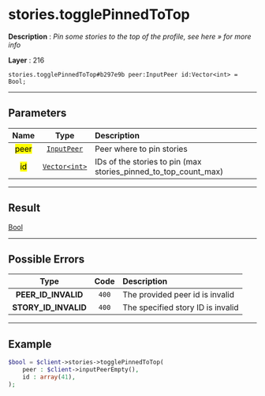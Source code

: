# stories.togglePinnedToTop

**Description** : *Pin some stories to the top of the profile, see here &raquo; for more info*

**Layer** : 216

```tl
stories.togglePinnedToTop#b297e9b peer:InputPeer id:Vector<int> = Bool;
```

---

## Parameters

| Name | Type | Description |
| :---: | :---: | :--- |
| <mark>peer</mark> | [`InputPeer`](type/InputPeer) | Peer where to pin stories |
| <mark>id</mark> | [`Vector<int>`](type/int) | IDs of the stories to pin (max stories_pinned_to_top_count_max) |

---

## Result

[Bool](type/Bool)

---

## Possible Errors

| Type | Code | Description |
| :---: | :---: | :--- |
| **PEER_ID_INVALID** | `400` | The provided peer id is invalid |
| **STORY_ID_INVALID** | `400` | The specified story ID is invalid |

---

## Example

```php
$bool = $client->stories->togglePinnedToTop(
	peer : $client->inputPeerEmpty(),
	id : array(41),
);
```